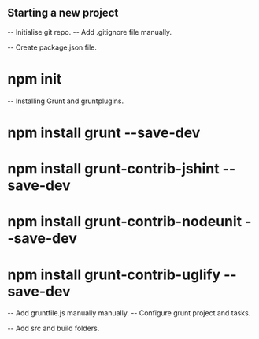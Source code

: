 ## Starting a new project ##

-- Initialise git repo.
-- Add .gitignore file manually.

-- Create package.json file.
# npm init

-- Installing Grunt and gruntplugins. 
# npm install grunt --save-dev
# npm install grunt-contrib-jshint --save-dev
# npm install grunt-contrib-nodeunit --save-dev
# npm install grunt-contrib-uglify --save-dev

-- Add gruntfile.js manually manually.
-- Configure grunt project and tasks.

-- Add src and build folders.